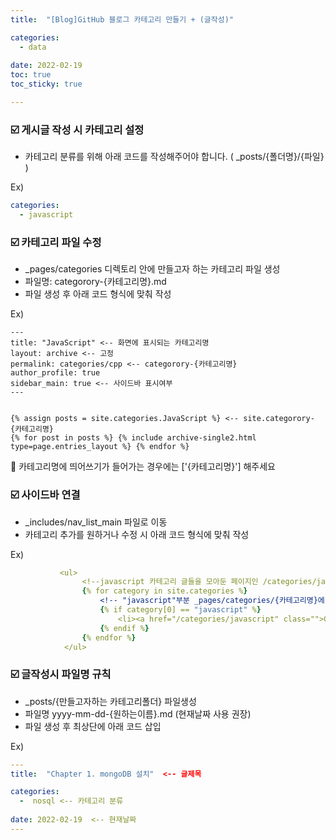 ```yaml
---
title:  "[Blog]GitHub 블로그 카테고리 만들기 + (글작성)" 

categories:
  - data
  
date: 2022-02-19 
toc: true
toc_sticky: true

---
```



### ☑️ 게시글 작성 시 카테고리 설정

- 카테고리 분류를 위해 아래 코드를 작성해주어야 합니다. ( _posts/{폴더명}/{파일} ) 

Ex) 
```yaml
categories:
  - javascript
```

### ☑️ 카테고리 파일 수정

- _pages/categories 디렉토리 안에 만들고자 하는 카테고리 파일 생성 
- 파일명: categorory-{카테고리명}.md
- 파일 생성 후 아래 코드 형식에 맞춰 작성<br>

Ex) 
```liquid
---
title: "JavaScript" <-- 화면에 표시되는 카테고리명 
layout: archive <-- 고정
permalink: categories/cpp <-- categorory-{카테고리명}
author_profile: true
sidebar_main: true <-- 사이드바 표시여부
---


{% assign posts = site.categories.JavaScript %} <-- site.categorory-{카테고리명}
{% for post in posts %} {% include archive-single2.html type=page.entries_layout %} {% endfor %}
```

📢 카테고리명에 띄어쓰기가 들어가는 경우에는 ['{카테고리명}'] 해주세요

### ☑️ 사이드바 연결

- _includes/nav_list_main 파일로 이동
- 카테고리 추가를 원하거나 수정 시 아래 코드 형식에 맞춰 작성<br>

Ex) 
```yaml
           <ul>
                <!--javascript 카테고리 글들을 모아둔 페이지인 /categories/javascript 주소의 글로 링크 연결-->
                {% for category in site.categories %} 
                    <!-- "javascript"부분 _pages/categories/{카테고리명}에 permalink: categories/이후 문자로 작성 -->
                    {% if category[0] == "javascript" %} 
                        <li><a href="/categories/javascript" class="">C ++ ({{category[1].size}})</a></li> 
                    {% endif %}
                {% endfor %}
            </ul>
```

### ☑️ 글작성시 파일명 규칙

- _posts/{만들고자하는 카테고리폴더} 파일생성
- 파일명 yyyy-mm-dd-{원하는이름}.md (현재날짜 사용 권장)
- 파일 생성 후 최상단에 아래 코드 삽입

Ex)
```yaml
---
title:  "Chapter 1. mongoDB 설치"  <-- 글제목

categories:
  -  nosql <-- 카테고리 분류
  
date: 2022-02-19  <-- 현재날짜
---
```
